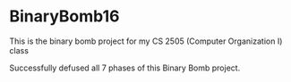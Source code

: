 # BinaryBomb16
This is the binary bomb project for my CS 2505 (Computer Organization I) class

Successfully defused all 7 phases of this Binary Bomb project. 
